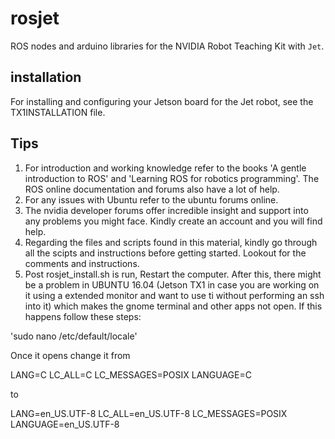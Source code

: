 # rosjet

ROS nodes and arduino libraries for the NVIDIA Robot Teaching Kit with `Jet`.

## installation

For installing and configuring your Jetson board for the Jet robot, see the TX1INSTALLATION file.

## Tips

1. For introduction and working knowledge refer to the books 'A gentle introduction to ROS' and 'Learning ROS for robotics programming'. The ROS online documentation and forums also have a lot of help.
2. For any issues with Ubuntu refer to the ubuntu forums online.
3. The nvidia developer forums offer incredible insight and support into any problems you might face. Kindly create an account and you will find help.
4. Regarding the files and scripts found in this material, kindly go through all the scipts and instructions before getting started. Lookout for the comments and instructions.
5. Post rosjet_install.sh is run, Restart the computer. After this, there might be a problem in UBUNTU 16.04 (Jetson TX1 in case you are working on it using a extended monitor and want to use ti without performing an ssh into it) which makes the gnome terminal and other apps not open. If this happens follow these steps:

'sudo nano /etc/default/locale'

Once it opens change it from 

LANG=C
LC_ALL=C
LC_MESSAGES=POSIX
LANGUAGE=C

to

LANG=en_US.UTF-8
LC_ALL=en_US.UTF-8
LC_MESSAGES=POSIX
LANGUAGE=en_US.UTF-8

## Running rosjet

For Gazebo Simulation:
```
roslaunch jet_bringup jet_gazebo.launch
```

For Real Robot:
```
roslaunch jet_bringup jet_real.launch
```
